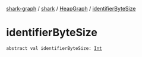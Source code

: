 [shark-graph](../../index.md) / [shark](../index.md) / [HeapGraph](index.md) / [identifierByteSize](./identifier-byte-size.md)

# identifierByteSize

`abstract val identifierByteSize: `[`Int`](https://kotlinlang.org/api/latest/jvm/stdlib/kotlin/-int/index.html)